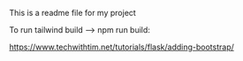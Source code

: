 This is a readme file for my project

To run tailwind build --> npm run build:

https://www.techwithtim.net/tutorials/flask/adding-bootstrap/
